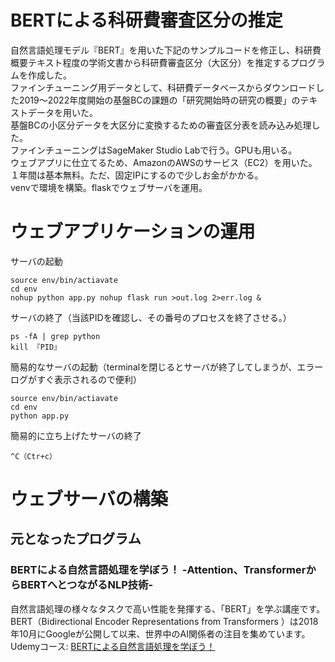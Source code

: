 # BERTによる科研費審査区分の推定
自然言語処理モデル『BERT』を用いた下記のサンプルコードを修正し、科研費概要テキスト程度の学術文書から科研費審査区分（大区分）を推定するプログラムを作成した。  
ファインチューニング用データとして、科研費データベースからダウンロードした2019～2022年度開始の基盤BCの課題の「研究開始時の研究の概要」のテキストデータを用いた。  
基盤BCの小区分データを大区分に変換するための審査区分表を読み込み処理した。  
ファインチューニングはSageMaker Studio Labで行う。GPUも用いる。  
ウェブアプリに仕立てるため、AmazonのAWSのサービス（EC2）を用いた。１年間は基本無料。ただ、固定IPにするので少しお金がかかる。  
venvで環境を構築。flaskでウェブサーバを運用。  

# ウェブアプリケーションの運用

サーバの起動
```
source env/bin/actiavate
cd env
nohup python app.py nohup flask run >out.log 2>err.log &
```
サーバの終了（当該PIDを確認し、その番号のプロセスを終了させる。）
```
ps -fA | grep python
kill 『PID』
```

簡易的なサーバの起動（terminalを閉じるとサーバが終了してしまうが、エラーログがすぐ表示されるので便利）
```
source env/bin/actiavate
cd env
python app.py
```
簡易的に立ち上げたサーバの終了
```
^C（Ctr+c）
```

# ウェブサーバの構築



## 元となったプログラム
### BERTによる自然言語処理を学ぼう！ -Attention、TransformerからBERTへとつながるNLP技術-
自然言語処理の様々なタスクで高い性能を発揮する、「BERT」を学ぶ講座です。  
BERT（Bidirectional Encoder Representations from Transformers ）は2018年10月にGoogleが公開して以来、世界中のAI関係者の注目を集めています。  
Udemyコース: [BERTによる自然言語処理を学ぼう！](https://www.udemy.com/course/nlp-bert/?referralCode=276BD5473E099ACEAFCD)

